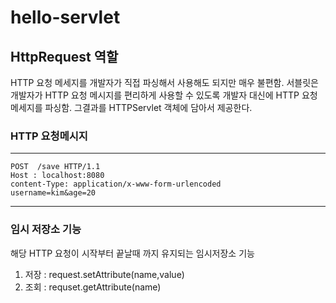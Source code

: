 # hello-servlet

## HttpRequest 역할

HTTP 요청 메세지를 개발자가 직접 파싱해서 사용해도 되지만 매우 불편함. 
서블릿은 개발자가 HTTP 요청 메시지를 편리하게 사용할 수 있도록 개발자 대신에 HTTP 요청메세지를 파싱함. 그결과를 HTTPServlet 객체에 담아서 제공한다.

### HTTP 요청메시지
***
```
POST  /save HTTP/1.1
Host : localhost:8080
content-Type: application/x-www-form-urlencoded
username=kim&age=20
```
***

### 임시 저장소 기능
해당 HTTP 요청이 시작부터 끝날때 까지 유지되는 임시저장소 기능

1. 저장 : request.setAttribute(name,value)
2. 조회 : requset.getAttribute(name)
